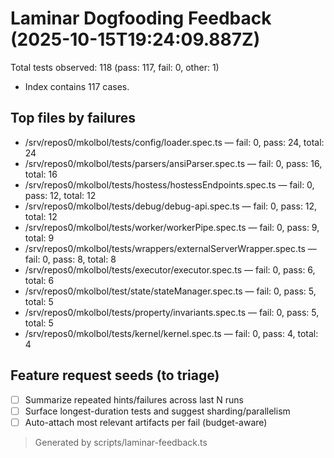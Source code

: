 # Laminar Dogfooding Feedback (2025-10-15T19:24:09.887Z)
Total tests observed: 118 (pass: 117, fail: 0, other: 1)
- Index contains 117 cases.
## Top files by failures
- /srv/repos0/mkolbol/tests/config/loader.spec.ts — fail: 0, pass: 24, total: 24
- /srv/repos0/mkolbol/tests/parsers/ansiParser.spec.ts — fail: 0, pass: 16, total: 16
- /srv/repos0/mkolbol/tests/hostess/hostessEndpoints.spec.ts — fail: 0, pass: 12, total: 12
- /srv/repos0/mkolbol/tests/debug/debug-api.spec.ts — fail: 0, pass: 12, total: 12
- /srv/repos0/mkolbol/tests/worker/workerPipe.spec.ts — fail: 0, pass: 9, total: 9
- /srv/repos0/mkolbol/tests/wrappers/externalServerWrapper.spec.ts — fail: 0, pass: 8, total: 8
- /srv/repos0/mkolbol/tests/executor/executor.spec.ts — fail: 0, pass: 6, total: 6
- /srv/repos0/mkolbol/test/state/stateManager.spec.ts — fail: 0, pass: 5, total: 5
- /srv/repos0/mkolbol/tests/property/invariants.spec.ts — fail: 0, pass: 5, total: 5
- /srv/repos0/mkolbol/tests/kernel/kernel.spec.ts — fail: 0, pass: 4, total: 4
## Feature request seeds (to triage)
- [ ] Summarize repeated hints/failures across last N runs
- [ ] Surface longest-duration tests and suggest sharding/parallelism
- [ ] Auto-attach most relevant artifacts per fail (budget-aware)
> Generated by scripts/laminar-feedback.ts